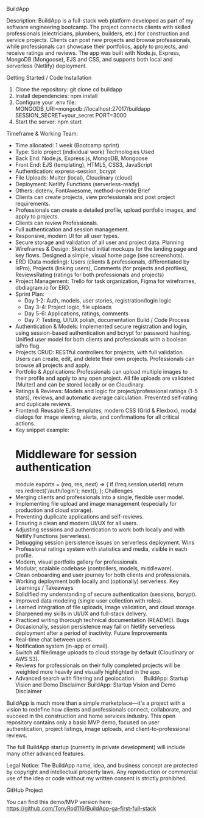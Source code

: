 BuildApp


Description:
BuildApp is a full-stack web platform developed as part of my software engineering bootcamp. The project connects clients with skilled professionals (electricians, plumbers, builders, etc.) for construction and service projects. 
Clients can post new projects and browse professionals, while professionals can showcase their portfolios, apply to projects, and receive ratings and reviews. 
The app was built with Node.js, Express, MongoDB (Mongoose), EJS and CSS, and supports both local and serverless (Netlify) deployment.

Getting Started / Code Installation
1. Clone the repository:
   git clone <repo-url>
   cd buildapp
2. Install dependencies:
   npm install
3. Configure your .env file:
   MONGODB_URI=mongodb://localhost:27017/buildapp
   SESSION_SECRET=your_secret
   PORT=3000
4. Start the server:
   npm start

Timeframe & Working Team:
- Time allocated: 1 week (Bootcamp sprint)
- Type: Solo project (individual work)
Technologies Used
- Back End: Node.js, Express.js, MongoDB, Mongoose
- Front End: EJS (templating), HTML5, CSS3, JavaScript
- Authentication: express-session, bcrypt
- File Uploads: Multer (local), Cloudinary (cloud)
- Deployment: Netlify Functions (serverless-ready)
- Others: dotenv, FontAwesome, method-override
Brief
- Clients can create projects, view professionals and post project requirements.
- Professionals can create a detailed profile, upload portfolio images, and apply to projects.
- Clients can review Professionals.
- Full authentication and session management.
- Responsive, modern UI for all user types.
- Secure storage and validation of all user and project data.
Planning
- Wireframes & Design: Sketched initial mockups for the landing page and key flows. Designed a simple, visual home page (see screenshots).
- ERD (Data modeling): Users (clients & professionals, differentiated by isPro), Projects (linking users), Comments (for projects and profiles), ReviewsRating (ratings for both professionals and projects)
- Project Management: Trello for task organization, Figma for wireframes, dbdiagram.io for ERD.
- Sprint Plan:
  - Day 1-2: Auth, models, user stories, registration/login logic
  - Day 3-4: Project logic, file uploads
  - Day 5-6: Applications, ratings, comments
  - Day 7: Testing, UI/UX polish, documentation
Build / Code Process
- Authentication & Models: Implemented secure registration and login, using session-based authentication and bcrypt for password hashing. Unified user model for both clients and professionals with a boolean isPro flag.
- Projects CRUD: RESTful controllers for projects, with full validation. Users can create, edit, and delete their own projects. Professionals can browse all projects and apply.
- Portfolio & Applications: Professionals can upload multiple images to their profile and apply to any open project. All file uploads are validated (Multer) and can be stored locally or on Cloudinary.
- Ratings & Reviews: Models and logic for project/professional ratings (1-5 stars), reviews, and automatic average calculation. Prevented self-rating and duplicate reviews.
- Frontend: Reusable EJS templates, modern CSS (Grid & Flexbox), modal dialogs for image viewing, alerts, and confirmations for all critical actions.
- Key snippet example:
  # Middleware for session authentication
  module.exports = (req, res, next) => {
    if (!req.session.userId) return res.redirect('/auth/login');
    next();
  };
Challenges
- Merging clients and professionals into a single, flexible user model.
- Implementing file upload and image management (especially for production and cloud storage).
- Preventing duplicate applications and self-reviews.
- Ensuring a clean and modern UI/UX for all users.
- Adjusting sessions and authentication to work both locally and with Netlify Functions (serverless).
- Debugging session persistence issues on serverless deployment.
Wins
- Professional ratings system with statistics and media, visible in each profile.
- Modern, visual portfolio gallery for professionals.
- Modular, scalable codebase (controllers, models, middleware).
- Clean onboarding and user journey for both clients and professionals.
- Working deployment both locally and (optionally) serverless.
Key Learnings / Takeaways
- Solidified my understanding of secure authentication (sessions, bcrypt).
- Improved data modeling (single user collection with roles).
- Learned integration of file uploads, image validation, and cloud storage.
- Sharpened my skills in UI/UX and full-stack delivery.
- Practiced writing thorough technical documentation (README).
Bugs
- Occasionally, session persistence may fail on Netlify serverless deployment after a period of inactivity.
Future Improvements
- Real-time chat between users.
- Notification system (in-app or email).
- Switch all file/image uploads to cloud storage by default (Cloudinary or AWS S3).
- Reviews for professionals on their fully completed projects will be weighted more heavily and visually highlighted in the app.
- Advanced search with filtering and geolocation.
 
BuildApp: Startup Vision and Demo Disclaimer
BuildApp: Startup Vision and Demo Disclaimer

BuildApp is much more than a simple marketplace—it's a project with a vision to redefine how clients and professionals connect, collaborate, and succeed in the construction and home services industry.
This open repository contains only a basic MVP demo, focused on user authentication, project listings, image uploads, and client-to-professional reviews.

The full BuildApp startup (currently in private development) will include many other advanced features.

Legal Notice:
The BuildApp name, idea, and business concept are protected by copyright and intellectual property laws. Any reproduction or commercial use of the idea or code without my written consent is strictly prohibited.

GitHub Project

You can find this demo/MVP version here:
https://github.com/TonyRod116/BuildApp-ga-first-full-stack

